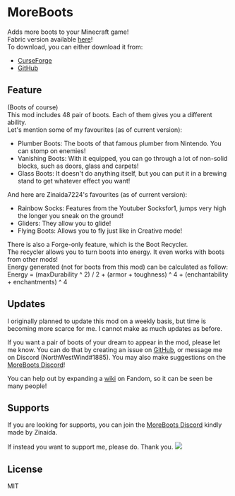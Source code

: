 # MoreBoots
Adds more boots to your Minecraft game!  
Fabric version available [here](https://github.com/North-West-Wind/MoreBoots-Fabric)!  
To download, you can either download it from:
- [CurseForge](https://www.curseforge.com/minecraft/mc-mods/moreboots)
- [GitHub](https://github.com/North-West-Wind/MoreBoots/releases/latest)

## Feature
(Boots of course)  
This mod includes 48 pair of boots. Each of them gives you a different ability.  
Let's mention some of my favourites (as of current version):
- Plumber Boots: The boots of that famous plumber from Nintendo. You can stomp on enemies!
- Vanishing Boots: With it equipped, you can go through a lot of non-solid blocks, such as doors, glass and carpets!
- Glass Boots: It doesn't do anything itself, but you can put it in a brewing stand to get whatever effect you want!

And here are Zinaida7224's favourites (as of current version):
- Rainbow Socks: Features from the Youtuber Socksfor1, jumps very high the longer you sneak on the ground!
- Gliders: They allow you to glide!
- Flying Boots: Allows you to fly just like in Creative mode!

There is also a Forge-only feature, which is the Boot Recycler.  
The recycler allows you to turn boots into energy. It even works with boots from other mods!  
Energy generated (not for boots from this mod) can be calculated as follow:  
Energy = (maxDurability ^ 2) / 2 + (armor + toughness) ^ 4 + (enchantability + enchantments) ^ 4

## Updates
I originally planned to update this mod on a weekly basis, but time is becoming more scarce for me. I cannot make as much updates as before.

If you want a pair of boots of your dream to appear in the mod, please let me know. You can do that by creating an issue on [GitHub](https://github.com/North-West-Wind/MoreBoots), or message me on Discord (NorthWestWind#1885). You may also make suggestions on the [MoreBoots Discord](https://discord.gg/UFEMhuY9xT)!

You can help out by expanding a [wiki](https://moreboots.fandom.com) on Fandom, so it can be seen be many people!

## Supports
If you are looking for supports, you can join the [MoreBoots Discord](https://discord.gg/UFEMhuY9xT) kindly made by Zinaida.

If instead you want to support me, please do. Thank you.
[![](https://drive.google.com/uc?export=download&id=1AH5YdXRoE6G3RQKqWY03TsYMy1H_E5lU)](https://www.patreon.com/nww)

## License
MIT
